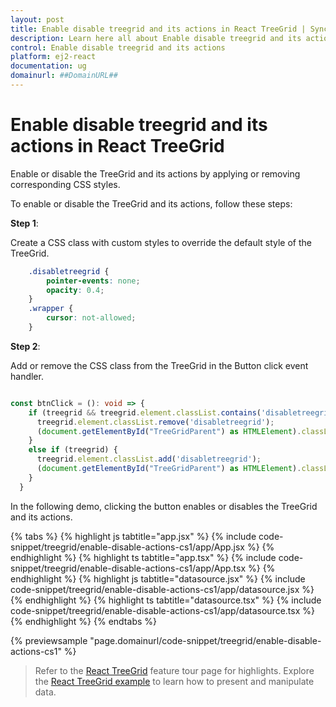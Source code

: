 ```yaml
---
layout: post
title: Enable disable treegrid and its actions in React TreeGrid | Syncfusion
description: Learn here all about Enable disable treegrid and its actions in Syncfusion React TreeGrid component of Syncfusion Essential JS 2 and more.
control: Enable disable treegrid and its actions 
platform: ej2-react
documentation: ug
domainurl: ##DomainURL##
---
```


# Enable disable treegrid and its actions in React TreeGrid

Enable or disable the TreeGrid and its actions by applying or removing corresponding CSS styles.

To enable or disable the TreeGrid and its actions, follow these steps:

**Step 1**:

Create a CSS class with custom styles to override the default style of the TreeGrid.

```css
    .disabletreegrid {
        pointer-events: none;
        opacity: 0.4;
    }
    .wrapper {
        cursor: not-allowed;
    }
```

**Step 2**:

Add or remove the CSS class from the TreeGrid in the Button click event handler.

```ts

const btnClick = (): void => {
    if (treegrid && treegrid.element.classList.contains('disabletreegrid')) {
      treegrid.element.classList.remove('disabletreegrid');
      (document.getElementById("TreeGridParent") as HTMLElement).classList.remove('wrapper');
    }
    else if (treegrid) {
      treegrid.element.classList.add('disabletreegrid');
      (document.getElementById("TreeGridParent") as HTMLElement).classList.add('wrapper');
    }
  }

```

In the following demo, clicking the button enables or disables the TreeGrid and its actions.

{% tabs %}
{% highlight js tabtitle="app.jsx" %}
{% include code-snippet/treegrid/enable-disable-actions-cs1/app/App.jsx %}
{% endhighlight %}
{% highlight ts tabtitle="app.tsx" %}
{% include code-snippet/treegrid/enable-disable-actions-cs1/app/App.tsx %}
{% endhighlight %}
{% highlight js tabtitle="datasource.jsx" %}
{% include code-snippet/treegrid/enable-disable-actions-cs1/app/datasource.jsx %}
{% endhighlight %}
{% highlight ts tabtitle="datasource.tsx" %}
{% include code-snippet/treegrid/enable-disable-actions-cs1/app/datasource.tsx %}
{% endhighlight %}
{% endtabs %}

 {% previewsample "page.domainurl/code-snippet/treegrid/enable-disable-actions-cs1" %}

> Refer to the [React TreeGrid](https://www.syncfusion.com/react-ui-components/react-tree-grid) feature tour page for highlights. Explore the [React TreeGrid example](https://ej2.syncfusion.com/react/demos/#/material/treegrid/treegrid-overview) to learn how to present and manipulate data.
